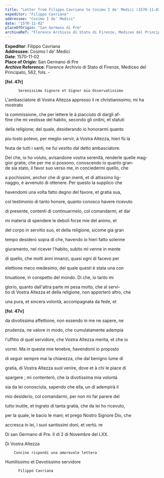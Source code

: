 ```yaml
---
title: "Letter from Filippo Cavriana to Cosimo I de' Medici (1570-11-02)"
expeditor: "Filippo Cavriana"
addressee: "Cosimo I de' Medici"
date: "1570-11-02"
placeOfOrigin: "San Germano di Pre"
archiveRef: "Florence Archivio di Stato di Firenze, Mediceo del Principato, 562, fols. -"
---
```


**Expeditor**: Filippo Cavriana  
**Addressee**: Cosimo I de' Medici  
**Date**: 1570-11-02  
**Place of Origin**: San Germano di Pre  
**Archive Reference**: Florence Archivio di Stato di Firenze, Mediceo del Principato, 562, fols. -  


    
      
        
**[fol. 47r]**

        
            

          Serenissimo Signore et Signor mio Osservatissimo
        


        
            
L'ambasciatore di Vostra Altezza appresso il re christianissimo, mi ha mostrato
            
la commissione, che per lettere le à piacciuto di dargli af-  
fine che mi vestisse del habito, secondo gli ordini, et statuti
            
della religione; del quale, desiderando io honorarmi quanto
            
piu tosto potevo, per meglio servir, à Vostra Altezza, hieri fù la
            
festa de tutti i santi, ne fui vestito dal detto ambasciatore.
            
Del che, io ho voluto, avisandone vostra serenità, renderle quelle mag-  
gior gratie, che per me si possono, conoscendo io quanto gran-  
de sia stato, il favor suo verso me, in conciedermi quello, che
            
a pochissimi, anchor che di gran menti, et di altissimo lig-  
naggio, è avvenuto di ottenere. Per questo la supplico che
            
havendomi una volta fatto degno del favore, et gratia sua,
            
col testimonio di tanto honore, quanto conosco havere ricevuto
            
di presente, contenti di continuarmelo, col comandarmi, et dar
            
mi materia di spendere le deboli forze mie del animo, et
            
del corpo in servitio suo, et della religione, sicome gia gran
            
tempo desidero sopra di che, havendo io hieri fatto solenne
            
giuramento, nel ricever l'habito, subito mi venne in mente
            
di quello, che molti anni innanzi, quasi ogni di facevo per
            
elettione meco medesimo, del quale questi è stata una con
            
tinuatione, in conspetto del mondo. Di che, io tanto mi
            
glorio, quanto dall'altra parte mi pesa molto, che al servi-  
tio di Vostra Altezza et della religione, non apporterò altro, che
            
una pura, et sincera volontà, accompagnata da fede, et
        


        
**[fol. 47v]**

        
            
da divotissima affettione, non essendo in me ne sapere, ne
            
prudenza, ne valore in modo, che cumulatamente adempia
            
l'uffitio di quel servidore, che Vostra Altezza merita, et che io
            
vorrei. Ma in queste mie tenebre, havendomi io proposto
            
di seguir sempre mai la chiarezza, che dal benigno lume di
            
gratia, di Vostra Altezza suol venire, dove et à chi le piace di
            
spargere ; mi contenterò, che la divotissima mia volontà
            
sia da lei conosciuta, sapendo che ella, un di adempirà il
            
mio desiderio, col comandarmi, per non mi far parere del
            
tutto inutile, et ingrato di tanta gratia, che da lei ho ricevuto,
            
per la quale, le bacio le mani; et prego Nostro Signore Dio, che
            
accresca in lei, i suoi santissimi doni, et vertú. re
            
Di san Germano di Pre. Il di 2 di Novembre del LXX.
        


        
            
Di Vostra Altezza
        


        Concino rispondi una amorevole lettera
        
            
Humilissimo et Devotissimo servidore
            

          Filippo Cavriana
        


      
    
  